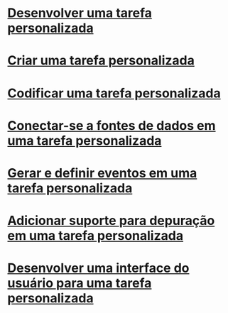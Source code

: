 # [Desenvolver uma tarefa personalizada](developing-a-custom-task.md)
# [Criar uma tarefa personalizada](creating-a-custom-task.md)
# [Codificar uma tarefa personalizada](coding-a-custom-task.md)
# [Conectar-se a fontes de dados em uma tarefa personalizada](connecting-to-data-sources-in-a-custom-task.md)
# [Gerar e definir eventos em uma tarefa personalizada](raising-and-defining-events-in-a-custom-task.md)
# [Adicionar suporte para depuração em uma tarefa personalizada](adding-support-for-debugging-in-a-custom-task.md)
# [Desenvolver uma interface do usuário para uma tarefa personalizada](developing-a-user-interface-for-a-custom-task.md)
